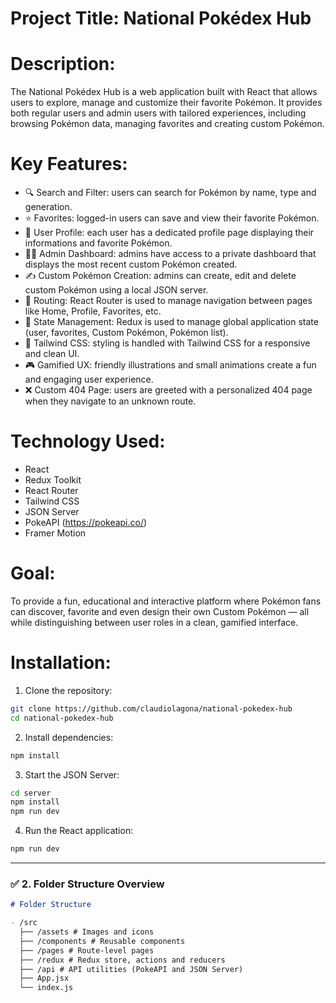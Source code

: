 # Project Title: National Pokédex Hub

# Description:

The National Pokédex Hub is a web application built with React that allows users to explore, manage and customize their favorite Pokémon.
It provides both regular users and admin users with tailored experiences, including browsing Pokémon data, managing favorites and creating
custom Pokémon.

# Key Features:

- 🔍 Search and Filter: users can search for Pokémon by name, type and generation.
- ⭐ Favorites: logged-in users can save and view their favorite Pokémon.
- 👤 User Profile: each user has a dedicated profile page displaying their informations and favorite Pokémon.
- 🧑‍💻 Admin Dashboard: admins have access to a private dashboard that displays the most recent custom Pokémon created.
- ✍️ Custom Pokémon Creation: admins can create, edit and delete custom Pokémon using a local JSON server.
- 🧭 Routing: React Router is used to manage navigation between pages like Home, Profile, Favorites, etc.
- 🧠 State Management: Redux is used to manage global application state (user, favorites, Custom Pokémon, Pokémon list).
- 💅 Tailwind CSS: styling is handled with Tailwind CSS for a responsive and clean UI.
- 🎮 Gamified UX: friendly illustrations and small animations create a fun and engaging user experience.
- ❌ Custom 404 Page: users are greeted with a personalized 404 page when they navigate to an unknown route.

# Technology Used:

- React
- Redux Toolkit
- React Router
- Tailwind CSS
- JSON Server
- PokeAPI (<a href="https://pokeapi.co/" target="_blank">https://pokeapi.co/</a>)
- Framer Motion

# Goal:

To provide a fun, educational and interactive platform where Pokémon fans can discover, favorite and even design their own Custom Pokémon — all
while distinguishing between user roles in a clean, gamified interface.

# Installation:

1. Clone the repository:

```bash
git clone https://github.com/claudiolagona/national-pokedex-hub
cd national-pokedex-hub
```

2. Install dependencies:

```bash
npm install
```

3. Start the JSON Server:

```bash
cd server
npm install
npm run dev
```

4. Run the React application:

```bash
npm run dev
```

---

### ✅ **2. Folder Structure Overview**

```markdown
# Folder Structure

- /src
  ├── /assets # Images and icons
  ├── /components # Reusable components
  ├── /pages # Route-level pages
  ├── /redux # Redux store, actions and reducers
  ├── /api # API utilities (PokeAPI and JSON Server)
  ├── App.jsx
  └── index.js
```
